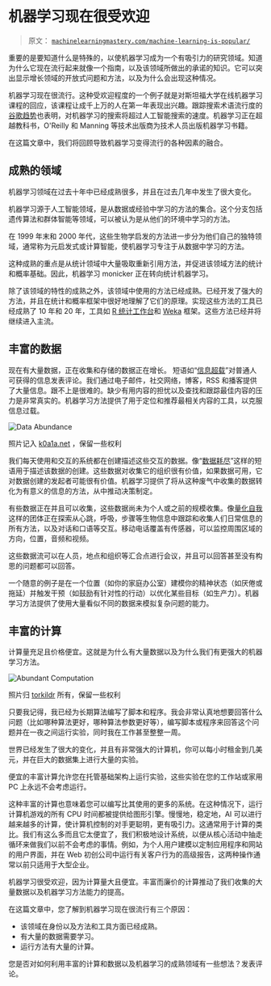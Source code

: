 # 机器学习现在很受欢迎

> 原文： [`machinelearningmastery.com/machine-learning-is-popular/`](https://machinelearningmastery.com/machine-learning-is-popular/)

重要的是要知道什么是特殊的，以使机器学习成为一个有吸引力的研究领域。知道为什么它现在流行起来就像一个指南，以及该领域所做出的承诺的知识。它可以突出显示增长领域的开放式问题和方法，以及为什么会出现这种情况。

机器学习现在很流行。这种受欢迎程度的一个例子就是对斯坦福大学在线机器学习课程的回应，该课程让成千上万的人在第一年表现出兴趣。跟踪搜索术语流行度的[谷歌趋势](http://www.google.com/trends/explore#q=machine%20learning%2C%20artificial%20intelligence)也表明，对机器学习的搜索将超过人工智能搜索的速度。机器学习正在超越教科书，O'Reilly 和 Manning 等技术出版商为技术人员出版机器学习书籍。

在这篇文章中，我们将回顾导致机器学习变得流行的各种因素的融合。

## 成熟的领域

机器学习领域在过去十年中已经成熟很多，并且在过去几年中发生了很大变化。

机器学习源于人工智能领域，是从数据或经验中学习的方法的集合。这个分支包括遗传算法和群体智能等领域，可以被认为是从他们的环境中学习的方法。

在 1999 年末和 2000 年代，这些生物学启发的方法进一步分为他们自己的独特领域，通常称为元启发式或计算智能，使机器学习专注于从数据中学习的方法。

这种成熟的重点是从统计领域中大量吸取重新引用方法，并促进该领域方法的统计和概率基础。因此，机器学习 monicker 正在转向统计机器学习。

除了该领域的特性的成熟之外，该领域中使用的方法已经成熟。已经开发了强大的方法，并且在统计和概率框架中很好地理解了它们的原理。实现这些方法的工具已经成熟了 10 年和 20 年，工具如 [R 统计工作台](http://www.r-project.org/)和 [Weka](http://www.cs.waikato.ac.nz/ml/weka/) 框架。这些方法已经并将继续进入主流。

## 丰富的数据

现在有大量数据，正在收集和存储的数据正在增长。
短语如“[信息超载](http://en.wikipedia.org/wiki/Information_overload)”对普通人可获得的信息发表评论。我们通过电子邮件，社交网络，博客，RSS 和播客提供了大量信息。跟不上是很难的。缺少有用内容的担忧以及查找和跟踪最佳内容的压力是非常真实的。机器学习方法提供了用于定位和推荐最相关内容的工具，以克服信息过载。

![Data Abundance](https://3qeqpr26caki16dnhd19sv6by6v-wpengine.netdna-ssl.com/wp-content/uploads/2013/12/data.jpg)

照片记入 [k0a1a.net](http://www.flickr.com/photos/binary_koala/4100679811/sizes/l/) ，保留一些权利

我们每天使用和交互的系统都在创建描述这些交互的数据。像“[数据耗尽](http://en.wikipedia.org/wiki/Digital_footprint)”这样的短语用于描述该数据的创建。这些数据对收集它的组织很有价值，如果数据可用，它对数据创建的发起者可能很有价值。机器学习提供了将从这种废气中收集的数据转化为有意义的信息的方法，从中推动决策制定。

有些数据正在并且可以收集，这些数据尚未为个人或之前的规模收集。像[量化自我](http://quantifiedself.com/)这样的团体正在探索从心跳，呼吸，步骤等生物信息中跟踪和收集人们日常信息的所有方法，以及对话和口语等交互。移动电话覆盖有传感器，可以监控周围区域的方向，位置，音频和视频。

这些数据流可以在人员，地点和组织等汇合点进行会议，并且可以回答甚至没有构思的问题都可以回答。

一个随意的例子是在一个位置（如你的家庭办公室）建模你的精神状态（如厌倦或拖延）并触发干预（如鼓励有针对性的行动）以优化某些目标（如生产力）。机器学习方法提供了使用大量看似不同的数据来模拟复杂问题的能力。

## 丰富的计算

计算量充足且价格便宜。这就是为什么有大量数据以及为什么我们有更强大的机器学习方法。

![Abundant Computation](https://3qeqpr26caki16dnhd19sv6by6v-wpengine.netdna-ssl.com/wp-content/uploads/2013/12/Abundant-Computation.jpg)

照片归 [torkildr](http://www.flickr.com/photos/torkildr/3462607995/sizes/l/) 所有，保留一些权利

只要我记得，我已经为长期算法编写了脚本和程序。我会非常认真地想要回答什么问题（比如哪种算法更好，哪种算法参数更好等），编写脚本或程序来回答这个问题并在一夜之间运行实验，同时我在工作甚至整整一周。

世界已经发生了很大的变化，并且有非常强大的计算机，你可以每小时租金到几美元，并在巨大的数据集上进行大量的实验。

便宜的丰富计算允许您在托管基础架构上运行实验，这些实验在您的工作站或家用 PC 上永远不会考虑运行。

这种丰富的计算也意味着您可以编写比其使用的更多的系统。在这种情况下，运行计算机游戏的所有 CPU 时间都被提供给图形引擎。慢慢地，稳定地，AI 可以进行越来越多的计算，使计算机控制的对手更聪明，更有吸引力。这通常用于计算的类比。我们有这么多而且它太便宜了，我们积极地设计系统，以便从核心活动中抽走循环来做我们以前不会考虑的事情。例如，为个人用户建模以定制应用程序和网站的用户界面，并在 Web 初创公司中运行有关客户行为的高级报告，这两种操作通常以前只适用于大型企业。

机器学习很受欢迎，因为计算量大且便宜。丰富而廉价的计算推动了我们收集的大量数据以及机器学习方法能力的提高。

在这篇文章中，您了解到机器学习现在很流行有三个原因：

*   该领域在身份以及方法和工具方面已经成熟。
*   有大量的数据需要学习。
*   运行方法有大量的计算。

您是否对如何利用丰富的计算和数据以及机器学习的成熟领域有一些想法？发表评论。